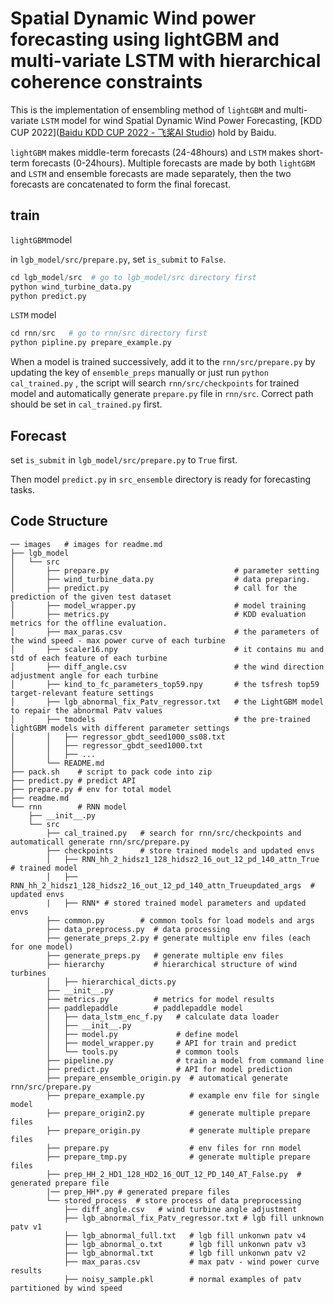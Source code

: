 # Spatial Dynamic Wind power forecasting using lightGBM and multi-variate LSTM with hierarchical coherence constraints

This is the implementation of ensembling method of  `lightGBM` and multi-variate `LSTM` model for wind Spatial Dynamic Wind Power Forecasting, [KDD CUP 2022]([Baidu KDD CUP 2022 - 飞桨AI Studio](https://aistudio.baidu.com/aistudio/competition/detail/152/0/introduction)) hold by Baidu.

`lightGBM` makes middle-term forecasts (24-48hours) and `LSTM` makes short-term forecasts (0-24hours). Multiple forecasts are made by both `lightGBM` and `LSTM` and ensemble forecasts are made separately, then the two forecasts are concatenated to form the final forecast.

## train

`lightGBM`model

in `lgb_model/src/prepare.py`, set `is_submit` to `False`.

```python
cd lgb_model/src  # go to lgb_model/src directory first
python wind_turbine_data.py
python predict.py
```

`LSTM` model

```python
cd rnn/src   # go to rnn/src directory first
python pipline.py prepare_example.py
```

When a model is trained successively, add it to the `rnn/src/prepare.py` by updating the key of `ensemble_preps` manually or just run `python cal_trained.py` , the script will search `rnn/src/checkpoints` for trained model and automatically generate `prepare.py` file in `rnn/src`. Correct path should be set in `cal_trained.py` first.

## Forecast

set `is_submit` in `lgb_model/src/prepare.py` to `True` first. 

Then model `predict.py` in `src_ensemble` directory is ready for forecasting tasks.

## Code Structure

```
── images   # images for readme.md
├── lgb_model
│   └── src
│       ├── prepare.py                            # parameter setting
│       ├── wind_turbine_data.py                  # data preparing.
│       ├── predict.py                            # call for the prediction of the given test dataset
│       ├── model_wrapper.py                      # model training
│       ├── metrics.py                            # KDD evaluation metrics for the offline evaluation.
│       ├── max_paras.csv                         # the parameters of the wind speed - max power curve of each turbine
│       ├── scaler16.npy                          # it contains mu and std of each feature of each turbine
│       ├── diff_angle.csv                        # the wind direction adjustment angle for each turbine
│       ├── kind_to_fc_parameters_top59.npy       # the tsfresh top59 target-relevant feature settings
│       ├── lgb_abnormal_fix_Patv_regressor.txt   # the LightGBM model to repair the abnormal Patv values
│       ├── tmodels                               # the pre-trained lightGBM models with different parameter settings
│       │   ├── regressor_gbdt_seed1000_ss08.txt
│       │   ├── regressor_gbdt_seed1000.txt
│       │   ├── ...
│       └── README.md
├── pack.sh    # script to pack code into zip
├── predict.py # predict API
├── prepare.py # env for total model 
├── readme.md 
└── rnn        # RNN model
    ├── __init__.py
    └── src
        ├── cal_trained.py   # search for rnn/src/checkpoints and automaticall generate rnn/src/prepare.py
        ├── checkpoints      # store trained models and updated envs
        │   ├── RNN_hh_2_hidsz1_128_hidsz2_16_out_12_pd_140_attn_True   # trained model
        │   ├── RNN_hh_2_hidsz1_128_hidsz2_16_out_12_pd_140_attn_Trueupdated_args  # updated envs
        |   ├── RNN* # stored trained model parameters and updated envs
        ├── common.py        # common tools for load models and args
        ├── data_preprocess.py  # data processing 
        ├── generate_preps_2.py # generate multiple env files (each for one model)
        ├── generate_preps.py   # generate multiple env files
        ├── hierarchy           # hierarchical structure of wind turbines 
        │   ├── hierarchical_dicts.py
        ├── __init__.py 
        ├── metrics.py          # metrics for model results
        ├── paddlepaddle        # paddlepaddle model
        │   ├── data_lstm_enc_f.py   # calculate data loader
        │   ├── __init__.py
        │   ├── model.py             # define model
        │   ├── model_wrapper.py     # API for train and predict
        │   └── tools.py             # common tools
        ├── pipeline.py              # train a model from command line
        ├── predict.py               # API for model prediction
        ├── prepare_ensemble_origin.py  # automatical generate rnn/src/prepare.py
        ├── prepare_example.py          # example env file for single model
        ├── prepare_origin2.py          # generate multiple prepare files
        ├── prepare_origin.py           # generate multiple prepare files
        ├── prepare.py                  # env files for rnn model
        ├── prepare_tmp.py              # generate multiple prepare files
        ├── prep_HH_2_HD1_128_HD2_16_OUT_12_PD_140_AT_False.py  # generated prepare file
        |── prep_HH*.py # generated prepare files
        └── stored_process  # store process of data preprocessing
            ├── diff_angle.csv   # wind turbine angle adjustment
            ├── lgb_abnormal_fix_Patv_regressor.txt # lgb fill unknown patv v1
            ├── lgb_abnormal_full.txt   # lgb fill unkonwn patv v4
            ├── lgb_abnormal_o.txt      # lgb fill unkonwn patv v3 
            ├── lgb_abnormal.txt        # lgb fill unkonwn patv v2
            ├── max_paras.csv           # max patv - wind power curve results
            ├── noisy_sample.pkl        # normal examples of patv partitioned by wind speed
```
